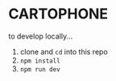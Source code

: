 # CARTOPHONE

to develop locally...

1. clone and `cd` into this repo
3. `npm install`
4. `npm run dev`
